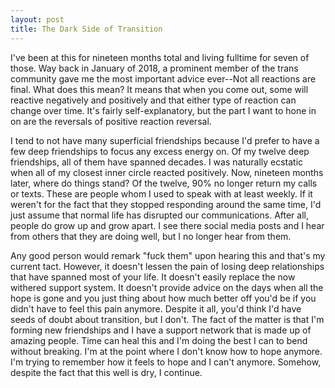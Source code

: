 ```yaml
---
layout: post
title: The Dark Side of Transition
---
```


I've been at this for nineteen months total and living fulltime for seven of those. Way back in January of 2018, a prominent member of the trans community gave me the most important advice ever--Not all reactions are final. What does this mean? It means that when you come out, some will reactive negatively and positively and that either type of reaction can change over time. It's fairly self-explanatory, but the part I want to hone in on are the reversals of positive reaction reversal.

I tend to not have many superficial friendships because I'd prefer to have a few deep friendships to focus any excess energy on. Of my twelve deep friendships, all of them have spanned decades. I was naturally ecstatic when all of my closest inner circle reacted positively. Now, nineteen months later, where do things stand? Of the twelve, 90% no longer return my calls or texts. These are people whom I used to speak with at least weekly. If it weren't for the fact that they stopped responding around the same time, I'd just assume that normal life has disrupted our communications. After all, people do grow up and grow apart. I see there social media posts and I hear from others that they are doing well, but I no longer hear from them.

Any good person would remark "fuck them" upon hearing this and that's my current tact. However, it doesn't lessen the pain of losing deep relationships that have spanned most of your life. It doesn't easily replace the now withered support system. It doesn't provide advice on the days when all the hope is gone and you just thing about how much better off you'd be if you didn't have to feel this pain anymore. Despite it all, you'd think I'd have seeds of doubt about transition, but I don't. The fact of the matter is that I'm forming new friendships and I have a support network that is made up of amazing people. Time can heal this and I'm doing the best I can to bend without breaking. I'm at the point where I don't know how to hope anymore. I'm trying to remember how it feels to hope and I can't anymore. Somehow, despite the fact that this well is dry, I continue.